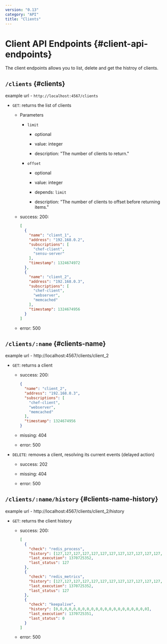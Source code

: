 ```yaml
---
version: "0.13"
category: "API"
title: "Clients"
---
```


# Client API Endpoints {#client-api-endpoints}

The client endpoints allows you to list, delete and get the histroy of clients.

## `/clients` {#clients}

example url - `http://localhost:4567/clients`

* `GET`: returns the list of clients

  - Parameters

    - `limit`

      - optional

      - value: integer

      - description: "The number of clients to return."

    - `offset`

      - optional

      - value: integer

      - depends: `limit`

      - description: "The number of clients to offset before returning items."

  - success: 200:

    ~~~ json
    [
      {
        "name": "client_1",
        "address": "192.168.0.2",
        "subscriptions": [
          "chef-client",
          "sensu-server"
        ],
        "timestamp": 1324674972
      },
      {
        "name": "client_2",
        "address": "192.168.0.3",
        "subscriptions": [
          "chef-client",
          "webserver",
          "memcached"
        ],
        "timestamp": 1324674956
      }
    ]
    ~~~

  - error: 500

## `/clients/:name` {#clients-name}

example url - http://localhost:4567/clients/client_2

* `GET`: returns a client

  - success: 200:

    ~~~ json
    {
      "name": "client_2",
      "address": "192.168.0.3",
      "subscriptions": [
        "chef-client",
        "webserver",
        "memcached"
      ],
      "timestamp": 1324674956
    }
    ~~~

  - missing: 404

  - error: 500

* `DELETE`: removes a client, resolving its current events (delayed action)

  - success: 202

  - missing: 404

  - error: 500

## `/clients/:name/history` {#clients-name-history}

example url - http://localhost:4567/clients/client_2/history

* `GET`: returns the client history

  - success: 200:

    ~~~ json
    [
      {
        "check": "redis_process",
        "history": [127,127,127,127,127,127,127,127,127,127,127,127,127,127,127,127,127,127,127,127,127],
        "last_execution": 1370725352,
        "last_status": 127
      },
      {
        "check": "redis_metrics",
        "history": [127,127,127,127,127,127,127,127,127,127,127,127,127,127,127,127,127,127,127,127,127],
        "last_execution": 1370725352,
        "last_status": 127
      },
      {
        "check": "keepalive",
        "history": [0,0,0,0,0,0,0,0,0,0,0,0,0,0,0,0,0,0,0,0,0],
        "last_execution": 1370725351,
        "last_status": 0
      }
    ]
    ~~~

  - error: 500
